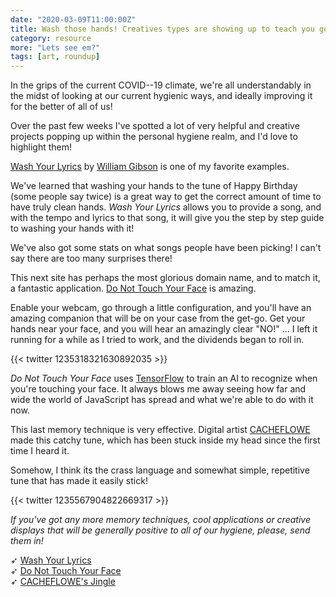 ```yaml
---
date: "2020-03-09T11:00:00Z"
title: Wash those hands! Creatives types are showing up to teach you good hygiene.
category: resource
more: "Lets see em?"
tags: [art, roundup]
---
```


In the grips of the current COVID--19 climate, we're all understandably in the midst of looking at our current hygienic ways, and ideally improving it for the better of all of us!

Over the past few weeks I've spotted a lot of very helpful and creative projects popping up within the personal hygiene realm, and I'd love to highlight them!

[Wash Your Lyrics](https://washyourlyrics.com/) by [William Gibson](https://twitter.com/neoncloth) is one of my favorite examples.

We've learned that washing your hands to the tune of Happy Birthday (some people say twice) is a great way to get the correct amount of time to have truly clean hands. *Wash Your Lyrics* allows you to provide a song, and with the tempo and lyrics to that song, it will give you the step by step guide to washing your hands with it!

<!--more-->

We've also got some stats on what songs people have been picking! I can't say there are too many surprises there!

This next site has perhaps the most glorious domain name, and to match it, a fantastic application. [Do Not Touch Your Face](https://donottouchyourface.com/) is amazing.

Enable your webcam, go through a little configuration, and you'll have an amazing companion that will be on your case from the get-go. Get your hands near your face, and you will hear an amazingly clear "NO!" ... I left it running for a while as I tried to work, and the dividends began to roll in. 

{{< twitter 1235318321630892035 >}}

*Do Not Touch Your Face* uses [TensorFlow](https://www.tensorflow.org/js) to train an AI to recognize when you're touching your face. It always blows me away seeing how far and wide the world of JavaScript has spread and what we're able to do with it now.

This last memory technique is very effective. Digital artist [CACHEFLOWE](https://twitter.com/cacheflowe) made this catchy tune, which has been stuck inside my head since the first time I heard it.

Somehow, I think its the crass language and somewhat simple, repetitive tune that has made it easily stick!

{{< twitter 1235567904822669317 >}}

*If you've got any more memory techniques, cool applications or creative displays that will be generally positive to all of our hygiene, please, send them in!*

➶ [Wash Your Lyrics](https://washyourlyrics.com/)  
➶ [Do Not Touch Your Face](https://donottouchyourface.com/)  
➶ [CACHEFLOWE's Jingle](https://twitter.com/cacheflowe/status/1235567904822669317)